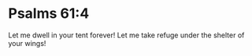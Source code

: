 # Psalms 61:4

Let me dwell in your tent forever! Let me take refuge under the shelter of your wings!
